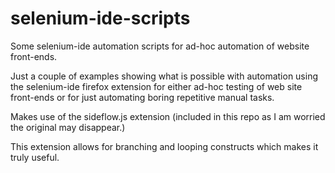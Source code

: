 # selenium-ide-scripts

Some selenium-ide automation scripts for ad-hoc automation of website front-ends.

Just a couple of examples showing what is possible with automation using the selenium-ide firefox extension for either ad-hoc testing of web site front-ends or for just automating boring repetitive manual tasks.

Makes use of the sideflow.js extension (included in this repo as I am worried the original may disappear.)

This extension allows for branching and looping constructs which makes it truly useful.
